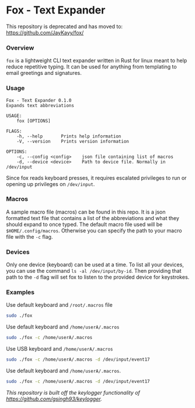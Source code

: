 # Fox - Text Expander

This repository is deprecated and has moved to:
https://github.com/JayKayy/fox/
### Overview

`fox` is a lightweight CLI text expander written in Rust for linux meant
to help reduce repetitive typing. It can be used for anything from
templating to email greetings and signatures.

### Usage

```
Fox - Text Expander 0.1.0
Expands text abbreviations

USAGE:
    fox [OPTIONS]

FLAGS:
    -h, --help       Prints help information
    -V, --version    Prints version information

OPTIONS:
    -c, --config <config>    json file containing list of macros
    -d, --device <device>    Path to device file. Normally in /dev/input
```

Since fox reads keyboard presses, it requires escalated privileges to run or
opening up privileges on `/dev/input`.

### Macros

A sample macro file (macros) can be found in this repo. It is a json formatted 
text file that contains a list of the abbreviations and what they should
expand to once typed. The default macro file 
used will be `$HOME/.config/macros`. Otherwise you can specify the path to your
macro file with the `-c` flag. 

### Devices

Only one device (keyboard) can be used at a time. To list all your devices,
you can use the command `ls -al /dev/input/by-id`. Then providing that path
to the `-d` flag will set fox to listen to the provided device for keystrokes.

### Examples

Use default keyboard and `/root/.macros` file

```bash
sudo ./fox
```

Use default keyboard and `/home/userA/.macros`

```bash
sudo ./fox -c /home/userA/.macros
```

Use USB keyboard and `/home/userA/.macros`

```bash
sudo ./fox -c /home/userA/.macros -d /dev/input/event17
```

Use default keyboard and `/home/userA/.macros`.

```bash
sudo ./fox -c /home/userA/.macros -d /dev/input/event17
```

_This repository is built off the keylogger functionality of https://github.com/gsingh93/keylogger._
